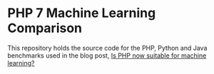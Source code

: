 # PHP 7 Machine Learning Comparison

This repository holds the source code for the PHP, Python and Java benchmarks used in the blog post, [Is PHP now suitable for machine learning?](http://www.syntheticminds.co.uk/blog/is-php-now-suitable-for-machine-learning.html)